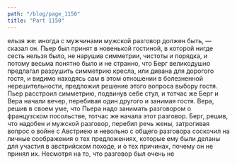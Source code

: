 ```yaml
---
path: "/blog/page_1150"
title: "Part 1150"
---
```


ельзя же: иногда с мужчинами мужской разговор должен быть, — сказал он.
Пьер был принят в новенькой гостиной, в которой нигде сесть нельзя было, не нарушив симметрии, чистоты и порядка, и потому весьма понятно было и не странно, что Берг великодушно предлагал разрушить симметрию кресла, или дивана для дорогого гостя, и видимо находясь сам в этом отношении в болезненной нерешительности, предложил решение этого вопроса выбору гостя. Пьер расстроил симметрию, подвинув себе стул, и тотчас же Берг и Вера начали вечер, перебивая один другого и занимая гостя.
Вера, решив в своем уме, что Пьера надо занимать разговором о французском посольстве, тотчас же начала этот разговор. Берг, решив, что надобен и мужской разговор, перебил речь жены, затрогивая вопрос о войне с Австриею и невольно с общего разговора соскочил на личные соображения о тех предложениях, которые ему были деланы для участия в австрийском походе, и о тех причинах, почему он не принял их. Несмотря на то, что разговор был очень не
